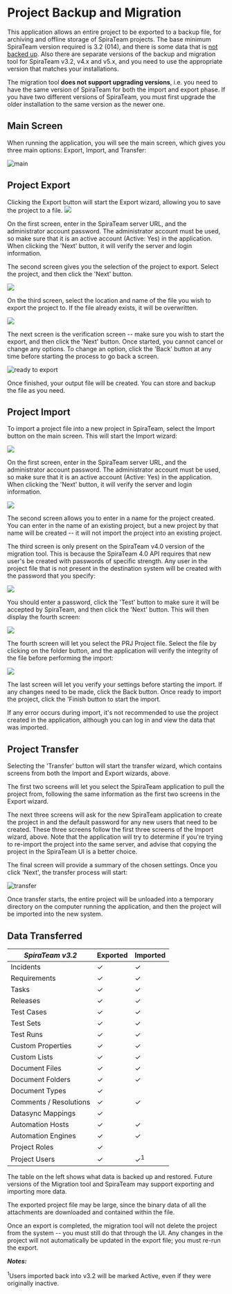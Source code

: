 #  Project Backup and Migration

This application allows an entire project to be exported to a backup
file, for archiving and offline storage of SpiraTeam projects. The base
minimum SpiraTeam version required is 3.2 (014), and there is some data
that is [not backed up](#data-transferred). Also there are
separate versions of the backup and migration tool for SpiraTeam v3.2,
v4.x and v5.x, and you need to use the appropriate version that matches
your installations.

The migration tool **does not support upgrading versions**, i.e. you
need to have the same version of SpiraTeam for both the import and
export phase. If you have two different versions of SpiraTeam, you must
first upgrade the older installation to the same version as the newer
one.

## Main Screen

When running the application, you will see the main screen, which gives
you three main options: Export, Import, and Transfer:

![main](img/Project_Backup_and_Migration_53.png)




## Project Export

Clicking the Export button will start the Export wizard, allowing you to
save the project to a file.
![](img/Project_Backup_and_Migration_54.png)




On the first screen, enter in the SpiraTeam server URL, and the
administrator account password. The administrator account must be used,
so make sure that it is an active account (Active: Yes) in the
application. When clicking the 'Next' button, it will verify the server
and login information.

The second screen gives you the selection of the project to export.
Select the project, and then click the 'Next' button.

![](img/Project_Backup_and_Migration_55.png)




On the third screen, select the location and name of the file you wish
to export the project to. If the file already exists, it will be
overwritten.

![](img/Project_Backup_and_Migration_56.png)




The next screen is the verification screen -- make sure you wish to
start the export, and then click the 'Next' button. Once started, you
cannot cancel or change any options. To change an option, click the
'Back' button at any time before starting the process to go back a
screen.

![ready to
export](img/Project_Backup_and_Migration_57.png)




Once finished, your output file will be created. You can store and
backup the file as you need.

## Project Import

To import a project file into a new project in SpiraTeam, select the
Import button on the main screen. This will start the Import wizard:

![](img/Project_Backup_and_Migration_58.png)




On the first screen, enter in the SpiraTeam server URL, and the
administrator account password. The administrator account must be used,
so make sure that it is an active account (Active: Yes) in the
application. When clicking the 'Next' button, it will verify the server
and login information.

![](img/Project_Backup_and_Migration_59.png)




The second screen allows you to enter in a name for the project created.
You can enter in the name of an existing project, but a new project by
that name will be created -- it will not import the project into an
existing project.

The third screen is only present on the SpiraTeam v4.0 version of the
migration tool. This is because the SpiraTeam 4.0 API requires that new
user's be created with passwords of specific strength. Any user in the
project file that is not present in the destination system will be
created with the password that you specify:

![](img/Project_Backup_and_Migration_60.png)




You should enter a password, click the 'Test' button to make sure it
will be accepted by SpiraTeam, and then click the 'Next' button. This
will then display the fourth screen:

![](img/Project_Backup_and_Migration_61.png)




The fourth screen will let you select the PRJ Project file. Select the
file by clicking on the folder button, and the application will verify
the integrity of the file before performing the import:

![](img/Project_Backup_and_Migration_62.png)




The last screen will let you verify your settings before starting the
import. If any changes need to be made, click the Back button. Once
ready to import the project, click the 'Finish button to start the
import.

If any error occurs during import, it's not recommended to use the
project created in the application, although you can log in and view the
data that was imported.

## Project Transfer

Selecting the 'Transfer' button will start the transfer wizard, which
contains screens from both the Import and Export wizards, above.

The first two screens will let you select the SpiraTeam application to
pull the project from, following the same information as the first two
screens in the Export wizard.

The next three screens will ask for the new SpiraTeam application to
create the project in and the default password for any new users that
need to be created. These three screens follow the first three screens
of the Import wizard, above. Note that the application will try to
determine if you're trying to re-import the project into the same
server, and advise that copying the project in the SpiraTeam UI is a
better choice.

The final screen will provide a summary of the chosen settings. Once you
click 'Next', the transfer process will start:

![transfer](img/Project_Backup_and_Migration_63.png)




Once transfer starts, the entire project will be unloaded into a
temporary directory on the computer running the application, and then
the project will be imported into the new system.

## Data Transferred

                 
| ***SpiraTeam v3.2***     |  **Exported**     |      **Imported** |
| ----------               | ----------        | ------------ |
| Incidents                | ✓                 |            ✓ |
| Requirements             | ✓                 |            ✓ |
| Tasks                    | ✓                 |            ✓ |
| Releases                 | ✓                 |            ✓ |
| Test Cases               | ✓                 |            ✓ |
| Test Sets                | ✓                 |            ✓ |
| Test Runs                | ✓                 |            ✓ |
| Custom Properties        | ✓                 |            ✓ |
| Custom Lists             | ✓                 |            ✓ |
| Document Files           | ✓                 |            ✓ |
| Document Folders         | ✓                 |            ✓ |
| Document Types           | ✓                 |            
| Comments / Resolutions   | ✓                 |            ✓ |
| Datasync Mappings        | ✓                 |            
| Automation Hosts         | ✓                 |            ✓ |
| Automation Engines       | ✓                 |            ✓ |
| Project Roles            | ✓                 |            
| Project Users            | ✓                 |            ✓<sup>1</sup> |

The table on the left shows what data is backed up and restored. Future
versions of the Migration tool and SpiraTeam may support exporting and
importing more data.

The exported project file may be large, since the binary data of all the
attachments are downloaded and contained within the file.

Once an export is completed, the migration tool will not delete the
project from the system -- you must still do that through the UI. Any
changes in the project will not automatically be updated in the export
file; you must re-run the export.

***Notes:***

<sup>1</sup>Users imported back into v3.2 will be marked Active, even if they
were originally inactive.

